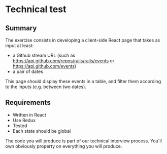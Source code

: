 # Technical test

## Summary

The exercise consists in developing a client-side React page that takes as input at least:
- a Github stream URL (such as https://api.github.com/repos/rails/rails/events or https://api.github.com/events)
- a pair of dates

This page should display these events in a table, and filter them according to the inputs (e.g. between two dates).

## Requirements

- Written in React
- Use Redux
- Tested
- Each state should be global

The code you will produce is part of our technical interview process. You'll own obviously property on everything you will produce.

